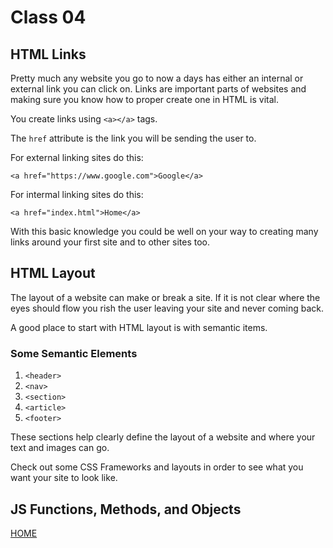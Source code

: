# Class 04

## HTML Links
Pretty much any website you go to now a days has either an internal or external link you can click on. Links are important parts of websites and making sure you know how to proper create one in HTML is vital.

You create links using ```<a></a>``` tags.

The ```href``` attribute is the link you will be sending the user to.

For external linking sites do this:

```
<a href="https://www.google.com">Google</a>
```

For intermal linking sites do this:

```
<a href="index.html">Home</a>
```

With this basic knowledge you could be well on your way to creating many links around your first site and to other sites too.

## HTML Layout
The layout of a website can make or break a site. If it is not clear where the eyes should flow you rish the user leaving your site and never coming back.

A good place to start with HTML layout is with semantic items.

### Some Semantic Elements

1. ```<header>```
2. ```<nav>```
3. ```<section>```
4. ```<article>```
5. ```<footer>```

These sections help clearly define the layout of a website and where your text and images can go.

Check out some CSS Frameworks and layouts in order to see what you want your site to look like.


## JS Functions, Methods, and Objects

[HOME](README.md)